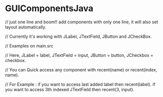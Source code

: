 # GUIComponentsJava

// just one line and boom!! add components with only one line, it will also set layout automatically.

// Currently it's working with JLabel, JTextField, JButton and JCheckBox.

// Examples on main.src

// Here, JLabel = label, JTextField = input, JButton = button, JCheckbox = checkbox.

// You can Quick access any component with recent(name) or recent(index, name).

// For Example : 
  if you want to access last added label then recent(label).
  if you want to access 3th indexed JTextField then recent(3, input).
